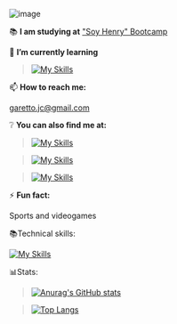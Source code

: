 ![image](https://user-images.githubusercontent.com/97188937/203437547-d24bcfb3-5d09-43aa-83b8-30b4aef98cb7.png)

📚 **I am studying at** ["Soy Henry" Bootcamp](https://www.soyhenry.com/?utm_source=google&utm_medium=cpc&utm_campaign=GADS_SEARCH_ARG_BRAND&utm_content=brand&gclid=CjwKCAjw77WVBhBuEiwAJ-YoJAQ8Qml2vyqfHfSi742pbrvmOqBPNI-VeVYw-znZXm5kYNqVCBraaRoCCtQQAvD_BwE)

🌱 **I’m currently learning** 

>[![My Skills](https://skillicons.dev/icons?i=ts)](https://skillicons.dev)

📫 **How to reach me:** 

garetto.jc@gmail.com

❔ **You can also find me at:** 

>[![My Skills](https://skillicons.dev/icons?i=linkedin)](https://www.linkedin.com/in/juan-cruz-garetto-821399a6/)

>[![My Skills](https://skillicons.dev/icons?i=instagram)](https://www.instagram.com/juangaretto/)

>[![My Skills](https://skillicons.dev/icons?i=discord)](https://discord.gg/5QEQy9jMpp)


⚡ **Fun fact:** 

Sports and videogames

📚Technical skills: 

[![My Skills](https://skillicons.dev/icons?i=js,html,css,react,git,nodejs,postgres,react,redux,vscode)](https://skillicons.dev)

📊Stats:

 
>[![Anurag's GitHub stats](https://github-readme-stats.vercel.app/api?username=JuanGaretto)](https://github.com/JuanGaretto/github-readme-stats)




   
>[![Top Langs](https://github-readme-stats.vercel.app/api/top-langs/?username=JuanGaretto&layout=compact)](https://github.com/JuanGaretto/github-readme-stats)
  


